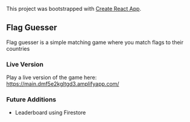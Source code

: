 This project was bootstrapped with [Create React App](https://github.com/facebook/create-react-app).

## Flag Guesser

Flag guesser is a simple matching game where you match flags to their countries

### Live Version

Play a live version of the game here: https://main.dmf5e2kgltgd3.amplifyapp.com/

### Future Additions

- Leaderboard using Firestore

